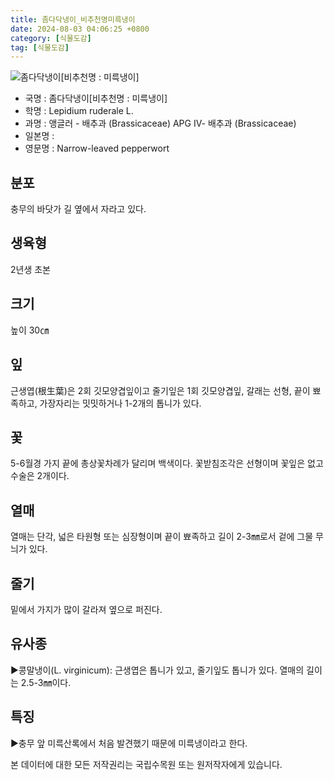 ```yaml
---
title: 좀다닥냉이_비추천명미륵냉이
date: 2024-08-03 04:06:25 +0800
category: [식물도감]
tag: [식물도감]
---
```




![좀다닥냉이[비추천명 : 미륵냉이]](/fileUpload/plants/basic/Cruciferae/Lepidium/1840/1840_20160726151001894files_th2.jpg)
- 국명 : 좀다닥냉이[비추천명 : 미륵냉이]
- 학명 : Lepidium ruderale L.
- 과명 : 앵글러 - 배추과 (Brassicaceae) APG Ⅳ- 배추과 (Brassicaceae)
- 일본명 : 
- 영문명 : Narrow-leaved pepperwort


## 분포
충무의 바닷가 길 옆에서 자라고 있다.
## 생육형
2년생 초본
## 크기
높이 30㎝
## 잎
근생엽(根生葉)은 2회 깃모양겹잎이고 줄기잎은 1회 깃모양겹잎, 갈래는 선형, 끝이 뾰족하고, 가장자리는 밋밋하거나 1-2개의 톱니가 있다.
## 꽃
5-6월경 가지 끝에 총상꽃차례가 달리며 백색이다. 꽃받침조각은 선형이며 꽃잎은 없고 수술은 2개이다.
## 열매
열매는 단각, 넓은 타원형 또는 심장형이며 끝이 뾰족하고 길이 2-3㎜로서 겉에 그물 무늬가 있다.
## 줄기
밑에서 가지가 많이 갈라져 옆으로 퍼진다.
## 유사종
▶콩말냉이(L. virginicum): 근생엽은 톱니가 있고, 줄기잎도 톱니가 있다. 열매의 길이는 2.5-3㎜이다.
## 특징
▶충무 앞 미륵산록에서 처음 발견했기 때문에 미륵냉이라고 한다.






본 데이터에 대한 모든 저작권리는 국립수목원 또는 원저작자에게 있습니다.
